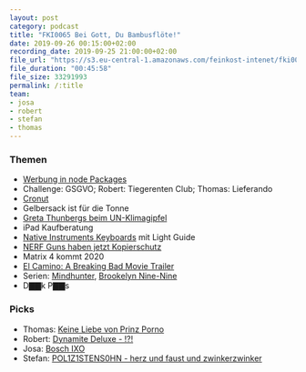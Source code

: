 ```yaml
---
layout: post
category: podcast
title: "FKI0065 Bei Gott, Du Bambusflöte!"
date: 2019-09-26 00:15:00+02:00
recording_date: 2019-09-25 21:00:00+02:00
file_url: "https://s3.eu-central-1.amazonaws.com/feinkost-intenet/fki0065.mp3"
file_duration: "00:45:58"
file_size: 33291993
permalink: /:title
team:
- josa
- robert
- stefan
- thomas
---
```


### Themen

- [Werbung in node Packages](https://github.com/standard/standard/issues/1381)
- Challenge: GSGVO; Robert: Tiegerenten Club; Thomas: Lieferando
- [Cronut](https://en.wikipedia.org/wiki/Cronut)
- Gelbersack ist für die Tonne
- [Greta Thunbergs beim UN-Klimagipfel](https://www.youtube.com/watch?v=SfCUcDAlSKk)
- iPad Kaufberatung
- [Native Instruments Keyboards](https://www.native-instruments.com/en/products/komplete/keyboards/) mit Light Guide
- [NERF Guns haben jetzt Kopierschutz](https://www.golem.de/news/hasbro-neue-nerf-guns-haben-wohl-kopierschutz-integriert-1909-144044.html)
- Matrix 4 kommt 2020
- [El Camino: A Breaking Bad Movie Trailer](https://www.youtube.com/watch?v=1JLUn2DFW4w)
- Serien: [Mindhunter](https://www.imdb.com/title/tt5290382/), [Brookelyn Nine-Nine](https://www.imdb.com/title/tt2467372/)
- D▇▇k P▇▇s

### Picks

- Thomas: [Keine Liebe von Prinz Porno](https://www.youtube.com/watch?v=_8B1DKcB_tE)
- Robert: [Dynamite Deluxe - !?!](https://www.youtube.com/watch?v=Nm0Gssf_Lno)
- Josa: [Bosch IXO](https://www.bosch-do-it.com/gb/en/diy/ixo-home.jsp)
- Stefan: [POL1Z1STENS0HN - herz und faust und zwinkerzwinker](https://www.youtube.com/watch?v=uKvagNrhWuA)
